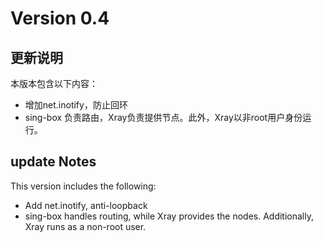 # Version 0.4

## 更新说明

本版本包含以下内容：

- 增加net.inotify，防止回环
- sing-box 负责路由，Xray负责提供节点。此外，Xray以非root用户身份运行。

## update Notes

This version includes the following:

- Add net.inotify, anti-loopback
- sing-box handles routing, while Xray provides the nodes. Additionally, Xray runs as a non-root user.

